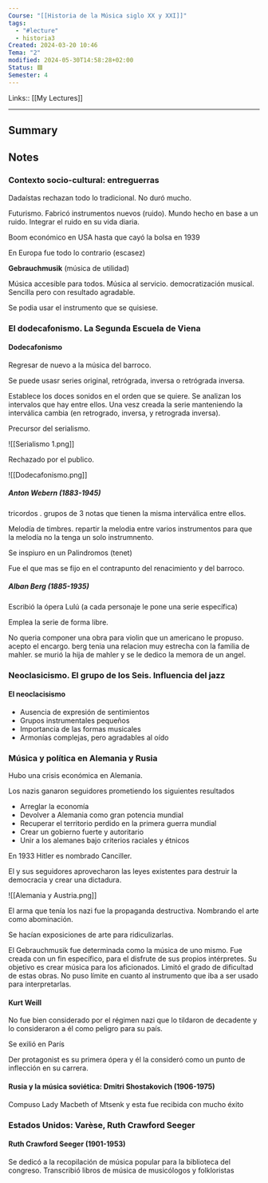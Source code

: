 ```yaml
---
Course: "[[Historia de la Música siglo XX y XXI]]"
tags:
  - "#lecture"
  - historia3
Created: 2024-03-20 10:46
Tema: "2"
modified: 2024-05-30T14:58:28+02:00
Status: 🟥
Semester: 4
---
```

Links:: [[My Lectures]]
___

## Summary

## Notes

### Contexto socio-cultural: entreguerras

Dadaístas rechazan todo lo tradicional. No duró mucho.

Futurismo. Fabricó instrumentos nuevos (ruido). Mundo hecho en base a un ruido. Integrar el ruido en su vida diaria.

Boom económico en USA hasta que cayó la bolsa en 1939

En Europa fue todo lo contrario (escasez)

**Gebrauchmusik** (música de utilidad)

Música accesible para todos. Música al servicio. democratización musical. Sencilla pero con resultado agradable. 

Se podia usar el instrumento que se quisiese. 

### El dodecafonismo. La Segunda Escuela de Viena

#### Dodecafonismo

Regresar de nuevo a la música del barroco.

Se puede usasr series original, retrógrada, inversa o retrógrada inversa.

Establece los doces sonidos en el orden que se quiere. Se analizan los intervalos que hay entre ellos. Una vesz creada la serie manteniendo la interválica cambia (en retrogrado, inversa, y retrograda inversa). 

Precursor del serialismo.

![[Serialismo 1.png]]

Rechazado por el publico.

![[Dodecafonismo.png]]

##### Anton Webern (1883-1945)

tricordos . grupos de 3 notas que tienen la misma interválica entre ellos.

Melodía de timbres. repartir la melodia entre varios instrumentos para que la melodía no la tenga un solo instrumnento.

Se inspiuro en un Palindromos  (tenet)

Fue el que mas se fijo en el contrapunto del renacimiento y del barroco.

##### Alban Berg (1885-1935)

Escribió la ópera Lulú (a cada personaje le pone una serie específica)

Emplea la serie de forma libre.

No queria componer una obra para violin que un americano le propuso.  acepto el encargo. berg tenia una relacion muy estrecha con la familia de mahler. se murió la hija de mahler y se le dedico la memora de un angel.

### Neoclasicismo. El grupo de los Seis. Influencia del jazz

#### El neoclacisismo

* Ausencia de expresión de sentimientos
* Grupos instrumentales pequeños
* Importancia de las formas musicales
* Armonías complejas, pero agradables al oído

### Música y política en Alemania y Rusia

Hubo una crisis económica en Alemania. 

Los nazis ganaron seguidores prometiendo los siguientes resultados
- Arreglar la economía
- Devolver a Alemania como gran potencia mundial
- Recuperar el territorio perdido en la primera guerra mundial
- Crear un gobierno fuerte y autoritario
- Unir a los alemanes bajo criterios raciales y étnicos

En 1933 Hitler es nombrado Canciller.

El y sus seguidores aprovecharon las leyes existentes para destruir la democracia y crear una dictadura.

![[Alemania y Austria.png]]

El arma que tenía los nazi fue la propaganda destructiva. Nombrando el arte como abominación.

Se hacían exposiciones de arte para ridiculizarlas.

El Gebrauchmusik fue determinada como la música de uno mismo. Fue creada con un fin específico, para el disfrute de sus propios intérpretes. Su objetivo es crear música para los aficionados. Limitó el grado de dificultad de estas obras. No puso límite en cuanto al instrumento que iba a ser usado para interpretarlas.

#### Kurt Weill

No fue bien considerado por el régimen nazi que lo tildaron de decadente y lo consideraron a él como peligro para su país.

Se exilió en París

Der protagonist es su primera ópera y él la consideró como un punto de inflección en su carrera.

#### Rusia y la música soviética: Dmitri Shostakovich (1906-1975)

Compuso Lady Macbeth of Mtsenk y esta fue recibida con mucho éxito


### Estados Unidos: Varèse, Ruth Crawford Seeger

#### Ruth Crawford Seeger (1901-1953)
Se dedicó a la recopilación de música popular para la biblioteca del congreso. Transcribió libros de música de musicólogos y folkloristas


